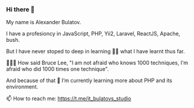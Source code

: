 ### Hi there 👋

My name is Alexander Bulatov.

I have a profesioncy in JavaScript, PHP, Yii2, Laravel, ReactJS, Apache, bush.

But I have never stoped to deep in learning 🦸‍♂️ what I have learnt thus far.

🤸🏻‍♂️ How said Bruce Lee, "I am not afraid who knows 1000 techniques, I'm afraid who did 1000 times one technique".

And because of that 🌱 I’m currently learning more about PHP and its environment.

📫 How to reach me: https://t.me/it_bulatovs_studio
